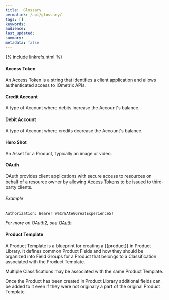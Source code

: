 ```yaml
---
title:  Glossary
permalink: /api/glossary/
tags: []
keywords: 
audience: 
last_updated: 
summary: 
metadata: false
---
```


{% include linkrefs.html %}

#### Access Token

An Access Token is a string that identifies a client application and allows authenticated access to iQmetrix APIs.

#### Credit Account

A type of Account where debits increase the Account's balance.

#### Debit Account

A type of Account where credits decrease the Account's balance.

#### Hero Shot

An Asset for a Product, typically an image or video.

#### OAuth

OAuth provides client applications with secure access to resources on behalf of a resource owner by allowing [Access Tokens](#Access-Token) to be issued to third-party clients. 

###### Example

    Authorization: Bearer WeCrEAteGGreatExper1ence5!

*For more on OAuth2, see [OAuth](http://oauth.net/2/)*

#### Product Template

A Product Template is a blueprint for creating a {{product}} in Product Library. It defines common Product Fields and how they should be organized into Field Groups for a Product that belongs to a Classification associated with the Product Template. 

Multiple Classifications may be associated with the same Product Template. 

Once the Product has been created in Product Library additional fields can be added to it even if they were not originally a part of the original Product Template.